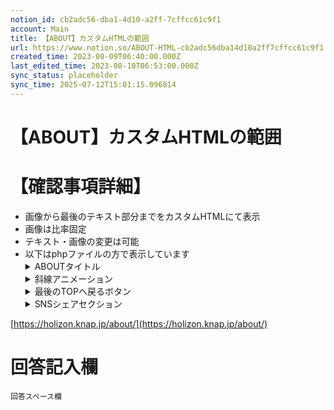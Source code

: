 ```yaml
---
notion_id: cb2adc56-dba1-4d10-a2ff-7cffcc61c9f1
account: Main
title: 【ABOUT】カスタムHTMLの範囲
url: https://www.notion.so/ABOUT-HTML-cb2adc56dba14d10a2ff7cffcc61c9f1
created_time: 2023-08-09T06:40:00.000Z
last_edited_time: 2023-08-10T06:53:00.000Z
sync_status: placeholder
sync_time: 2025-07-12T15:01:15.096814
---
```

# 【ABOUT】カスタムHTMLの範囲

# 【確認事項詳細】
- 画像から最後のテキスト部分までをカスタムHTMLにて表示
- 画像は比率固定
- テキスト・画像の変更は可能
- 以下はphpファイルの方で表示しています
  <details>
  <summary>ABOUTタイトル</summary>
  </details>
  <details>
  <summary>斜線アニメーション</summary>
  </details>
  <details>
  <summary>最後のTOPへ戻るボタン</summary>
  </details>
  <details>
  <summary>SNSシェアセクション</summary>
  </details>
[https://holizon.knap.jp/about/](https://holizon.knap.jp/about/)
# 回答記入欄
```plain text
回答スペース欄
```